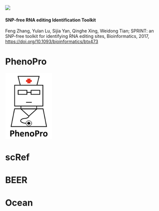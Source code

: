 <img src="https://github.com/jumphone/SPRINT/blob/master/data/LOGO.png?raw=true" width="200">

#### SNP-free RNA editing Identification Toolkit

Feng Zhang, Yulan Lu, Sijia Yan, Qinghe Xing, Weidong Tian; SPRINT: an SNP-free toolkit for identifying RNA editing sites, Bioinformatics, 2017, https://doi.org/10.1093/bioinformatics/btx473


# PhenoPro

<img src="https://github.com/jumphone/jumphone.github.io/blob/master/img/phenopro_logo.png?raw=true" width="150">

# scRef

# BEER

# Ocean



